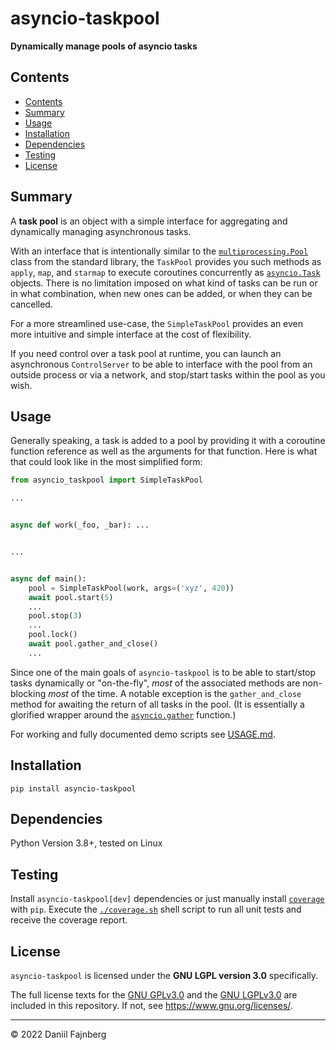 # asyncio-taskpool

**Dynamically manage pools of asyncio tasks**

## Contents
- [Contents](#contents)
- [Summary](#summary)
- [Usage](#usage)
- [Installation](#installation)
- [Dependencies](#dependencies)
- [Testing](#testing)
- [License](#license)

## Summary

A **task pool** is an object with a simple interface for aggregating and dynamically managing asynchronous tasks.

With an interface that is intentionally similar to the [`multiprocessing.Pool`](https://docs.python.org/3/library/multiprocessing.html#module-multiprocessing.pool) class from the standard library, the `TaskPool` provides you such methods as `apply`, `map`, and `starmap` to execute coroutines concurrently as [`asyncio.Task`](https://docs.python.org/3/library/asyncio-task.html#task-object) objects. There is no limitation imposed on what kind of tasks can be run or in what combination, when new ones can be added, or when they can be cancelled.

For a more streamlined use-case, the `SimpleTaskPool` provides an even more intuitive and simple interface at the cost of flexibility.

If you need control over a task pool at runtime, you can launch an asynchronous `ControlServer` to be able to interface with the pool from an outside process or via a network, and stop/start tasks within the pool as you wish.

## Usage

Generally speaking, a task is added to a pool by providing it with a coroutine function reference as well as the arguments for that function. Here is what that could look like in the most simplified form:

```python
from asyncio_taskpool import SimpleTaskPool

...


async def work(_foo, _bar): ...


...


async def main():
    pool = SimpleTaskPool(work, args=('xyz', 420))
    await pool.start(5)
    ...
    pool.stop(3)
    ...
    pool.lock()
    await pool.gather_and_close()
    ...
```

Since one of the main goals of `asyncio-taskpool` is to be able to start/stop tasks dynamically or "on-the-fly", _most_ of the associated methods are non-blocking _most_ of the time. A notable exception is the `gather_and_close` method for awaiting the return of all tasks in the pool. (It is essentially a glorified wrapper around the [`asyncio.gather`](https://docs.python.org/3/library/asyncio-task.html#asyncio.gather) function.)

For working and fully documented demo scripts see [USAGE.md](usage/USAGE.md).

## Installation

```shell
pip install asyncio-taskpool
```

## Dependencies

Python Version 3.8+, tested on Linux

## Testing

Install `asyncio-taskpool[dev]` dependencies or just manually install [`coverage`](https://coverage.readthedocs.io/en/latest/) with `pip`. 
Execute the [`./coverage.sh`](coverage.sh) shell script to run all unit tests and receive the coverage report.

## License

`asyncio-taskpool` is licensed under the **GNU LGPL version 3.0** specifically.

The full license texts for the [GNU GPLv3.0](COPYING) and the [GNU LGPLv3.0](COPYING.LESSER) are included in this repository. If not, see https://www.gnu.org/licenses/.

---

© 2022 Daniil Fajnberg
